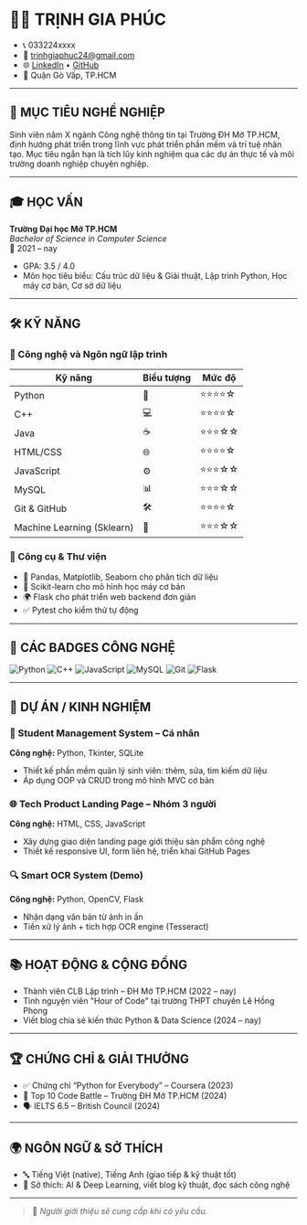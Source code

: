 # 🧑‍💻 TRỊNH GIA PHÚC

- 📞 033224xxxx 
- 📧 trinhgiaphuc24@gmail.com  
- 🌐 [LinkedIn](https://www.linkedin.com/in/trinhgiaphuc24/) • [GitHub](https://github.com/trinhgiaphuc24)  
- 📍 Quận Gò Vấp, TP.HCM

---

## 🎯 MỤC TIÊU NGHỀ NGHIỆP

Sinh viên năm X ngành Công nghệ thông tin tại Trường ĐH Mở TP.HCM, định hướng phát triển trong lĩnh vực phát triển phần mềm và trí tuệ nhân tạo. Mục tiêu ngắn hạn là tích lũy kinh nghiệm qua các dự án thực tế và môi trường doanh nghiệp chuyên nghiệp.

---

## 🎓 HỌC VẤN

**Trường Đại học Mở TP.HCM**  
_Bachelor of Science in Computer Science_  
📅 2021 – nay  
- GPA: 3.5 / 4.0  
- Môn học tiêu biểu: Cấu trúc dữ liệu & Giải thuật, Lập trình Python, Học máy cơ bản, Cơ sở dữ liệu

---

## 🛠️ KỸ NĂNG

### 🔧 Công nghệ và Ngôn ngữ lập trình

| Kỹ năng                  | Biểu tượng | Mức độ       |
|--------------------------|------------|--------------|
| Python                   | 🐍         | ⭐⭐⭐⭐☆        |
| C++                      | 💻         | ⭐⭐⭐⭐☆        |
| Java                     | ☕         | ⭐⭐⭐☆☆        |
| HTML/CSS                 | 🌐         | ⭐⭐⭐⭐☆        |
| JavaScript               | ⚙️         | ⭐⭐⭐☆☆        |
| MySQL                    | 📊         | ⭐⭐⭐☆☆        |
| Git & GitHub             | 🛠         | ⭐⭐⭐⭐☆        |
| Machine Learning (Sklearn)| 🧠        | ⭐⭐⭐☆☆        |

### 🧪 Công cụ & Thư viện

- 🔬 Pandas, Matplotlib, Seaborn cho phân tích dữ liệu  
- 🧠 Scikit-learn cho mô hình học máy cơ bản  
- 🌍 Flask cho phát triển web backend đơn giản  
- ✅ Pytest cho kiểm thử tự động

---

## 🧪 CÁC BADGES CÔNG NGHỆ

![Python](https://img.shields.io/badge/Python-3776AB?style=flat&logo=python&logoColor=white)
![C++](https://img.shields.io/badge/C++-00599C?style=flat&logo=c%2B%2B&logoColor=white)
![JavaScript](https://img.shields.io/badge/JavaScript-F7DF1E?style=flat&logo=javascript&logoColor=black)
![MySQL](https://img.shields.io/badge/MySQL-4479A1?style=flat&logo=mysql&logoColor=white)
![Git](https://img.shields.io/badge/Git-F05032?style=flat&logo=git&logoColor=white)
![Flask](https://img.shields.io/badge/Flask-000000?style=flat&logo=flask&logoColor=white)

---

## 💼 DỰ ÁN / KINH NGHIỆM

### 📌 Student Management System – Cá nhân  
**Công nghệ:** Python, Tkinter, SQLite  
- Thiết kế phần mềm quản lý sinh viên: thêm, sửa, tìm kiếm dữ liệu  
- Áp dụng OOP và CRUD trong mô hình MVC cơ bản  

### 🌐 Tech Product Landing Page – Nhóm 3 người  
**Công nghệ:** HTML, CSS, JavaScript  
- Xây dựng giao diện landing page giới thiệu sản phẩm công nghệ  
- Thiết kế responsive UI, form liên hệ, triển khai GitHub Pages  

### 🔍 Smart OCR System (Demo)  
**Công nghệ:** Python, OpenCV, Flask  
- Nhận dạng văn bản từ ảnh in ấn  
- Tiền xử lý ảnh + tích hợp OCR engine (Tesseract)

---

## 📚 HOẠT ĐỘNG & CỘNG ĐỒNG

- Thành viên CLB Lập trình – ĐH Mở TP.HCM (2022 – nay)  
- Tình nguyện viên "Hour of Code" tại trường THPT chuyên Lê Hồng Phong  
- Viết blog chia sẻ kiến thức Python & Data Science (2024 – nay)

---

## 🏆 CHỨNG CHỈ & GIẢI THƯỞNG

- ✅ Chứng chỉ “Python for Everybody” – Coursera (2023)  
- 🥈 Top 10 Code Battle – Trường ĐH Mở TP.HCM (2024)  
- 🗣 IELTS 6.5 – British Council (2024)

---

## 🌍 NGÔN NGỮ & SỞ THÍCH

- 🔤 Tiếng Việt (native), Tiếng Anh (giao tiếp & kỹ thuật tốt)  
- 🧠 Sở thích: AI & Deep Learning, viết blog kỹ thuật, đọc sách công nghệ  

---

> 📌 *Người giới thiệu sẽ cung cấp khi có yêu cầu.*
